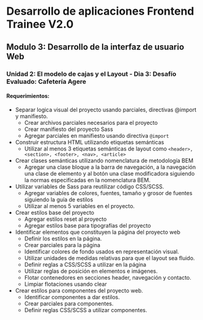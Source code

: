 
# Desarrollo de aplicaciones Frontend Trainee V2.0

## Modulo 3: Desarrollo de la interfaz de usuario Web

### Unidad 2: El modelo de cajas y el Layout - Dia 3: Desafío Evaluado: Cafetería Agere


#### Requerimientos:
- Separar logica visual del proyecto usando parciales, directivas @import y manifiesto.
    - Crear archivos parciales necesarios para el proyecto
    - Crear manifiesto del proyecto Sass
    - Agregar parciales en manifiesto usando directiva ```@import```
- Construir estructura HTML utilizando etiquetas semánticas
    - Utilizar al menos 3 etiquetas semánticas de layout como ```<header>, <section>, <footer>, <nav>, <article>```
- Crear clases semánticas utilizando nomenclatura de metodología BEM
    - Agregar una clase bloque a la barra de navegación, a la navegación una clase de elemento y al botón una clase modificadora siguiendo la normas especificadas en la nomenclatura BEM.
- Utilizar variables de Sass para reutilizar código CSS/SCSS. 
    - Agregar variables de colores, fuentes, tamaño y grosor de fuentes siguiendo la guía de estilos
    - Utilizar al menos 5 variables en el proyecto.
- Crear estilos base del proyecto
    - Agregar estilos reset al proyecto
    - Agregar estilos base para tipografías del proyecto
- Identificar elementos que constituyen la página del proyecto web
    - Definir los estilos en la página.
    - Crear parciales para la página
    - Identificar colores de fondo usados en representación visual.
    - Utilizar unidades de medidas relativas para que el layout sea fluido.
    - Definir reglas a CSS/SCSS a utilizar en la página
    - Utilizar reglas de posición en elementos e imágenes.
    - Flotar contenedores en secciones header, navegación y contacto.
    - Limpiar flotaciones usando clear
- Crear estilos para componentes del proyecto web.
    - Identificar componentes a dar estilos.
    - Crear parciales para componentes.
    - Definir reglas CSS/SCSS a utilizar componentes.
